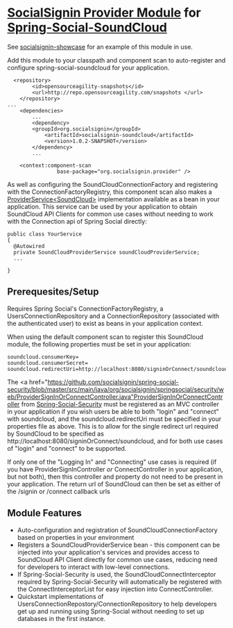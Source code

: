 <a href="https://github.com/socialsignin/socialsignin-provider">SocialSignin Provider Module</a> for <a href="https://github.com/michaellavelle/spring-social-soundcloud">Spring-Social-SoundCloud</a>
======================================================

See <a href="https://github.com/socialsignin/socialsignin-showcase">socialsignin-showcase</a> for an example of this module in use.

Add this module to your classpath and component scan to auto-register and configure spring-social-soundcloud for your
application.
```
  <repository>
        <id>opensourceagility-snapshots</id>
        <url>http://repo.opensourceagility.com/snapshots </url>
    </repository>
...
    <dependencies>
        ...
        <dependency>
        <groupId>org.socialsignin</groupId>
            <artifactId>socialsignin-soundcloud</artifactId>
            <version>1.0.2-SNAPSHOT</version>
        </dependency>
        ...
```
```
    <context:component-scan
                base-package="org.socialsignin.provider" />
```

As well as configuring the SoundCloudConnectionFactory and registering with the ConnectionFactoryRegistry,
this component scan also makes a <a href="https://github.com/socialsignin/socialsignin-provider/blob/master/src/main/java/org/socialsignin/provider/ProviderService.java">ProviderService&lt;SoundCloud&gt;</a> implementation available as a bean in your application. This service
can be used by your application to obtain SoundCloud API Clients for common use cases without needing to work with
the Connection api of Spring Social directly:

```
public class YourService
{
  @Autowired
  private SoundCloudProviderService soundCloudProviderService;
  ...

}
```

Prerequesites/Setup
-------------------

Requires Spring Social's ConnectionFactoryRegistry, a UsersConnectionRepository and a ConnectionRepository (associated with the authenticated user) to exist as beans in your application context.

When using the default component scan to register this SoundCloud module, the following properties must be set in your application:
```
soundcloud.consumerKey=
soundcloud.consumerSecret=
soundcloud.redirectUri=http://localhost:8080/signinOrConnect/soundcloud
```
The <a href="https://github.com/socialsignin/spring-social-security/blob/master/src/main/java/org/socialsignin/springsocial/security/web/ProviderSignInOrConnectController.java"ProviderSignInOrConnectController</a> from 
<a href="https://github.com/socialsignin/spring-social-security">Spring-Social-Security<a/> must be registered as an MVC controller in your
application if you wish users be able to both "login" and "connect" with soundcloud, and the soundcloud.redirectUri must be specified
in your properties file as above.  This is to allow for the single redirect url required by SoundCloud to be specified
as http://localhost:8080/signinOrConnect/soundcloud, and for both use cases of "login" and "connect" to be supported.

If only one of the "Logging In" and "Connecting" use cases is required (if you have ProviderSignInController *or* ConnectController in your application, but not both), then
this controller and property do not need to be present in your application.  The return url of SoundCloud can then
be set as either of the /signin or /connect callback urls


Module Features
---------------

- Auto-configuration and registration of SoundCloudConnectionFactory based on properties in your environment
- Registers a SoundCloudProviderService bean - this component can be injected into your application's services and provides
access to SoundCloud API Client directly for common use cases, reducing need for developers to interact with low-level connections.
- If Spring-Social-Security is used, the SoundCloudConnectInterceptor required by Spring-Social-Security will 
automatically be registered with the ConnectInterceptorList for easy injection into ConnectController.
- Quickstart implementations of UsersConnectionRepostory/ConnectionRepository to help developers get up and running
using Spring-Social without needing to set up databases in the first instance.

